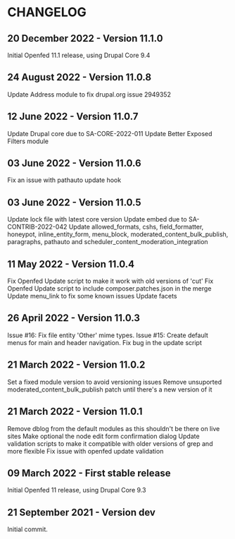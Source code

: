 CHANGELOG
=========

20 December 2022 - Version 11.1.0
------------------------------
  Initial Openfed 11.1 release, using Drupal Core 9.4

24 August 2022 - Version 11.0.8
------------------------------
  Update Address module to fix drupal.org issue 2949352

12 June 2022 - Version 11.0.7
------------------------------
  Update Drupal core due to SA-CORE-2022-011
  Update Better Exposed Filters module

03 June 2022 - Version 11.0.6
------------------------------
  Fix an issue with pathauto update hook

03 June 2022 - Version 11.0.5
------------------------------
  Update lock file with latest core version
  Update embed due to SA-CONTRIB-2022-042
  Update allowed_formats, cshs, field_formatter, honeypot, inline_entity_form, menu_block, moderated_content_bulk_publish, paragraphs, pathauto and scheduler_content_moderation_integration

11 May 2022 - Version 11.0.4
------------------------------
  Fix Openfed Update script to make it work with old versions of 'cut'
  Fix Openfed Update script to include composer.patches.json in the merge
  Update menu_link to fix some known issues
  Update facets

26 April 2022 - Version 11.0.3
------------------------------
  Issue #16: Fix file entity 'Other' mime types.
  Issue #15: Create default menus for main and header navigation.
  Fix bug in the update script

21 March 2022 - Version 11.0.2
------------------------------
  Set a fixed module version to avoid versioning issues
  Remove unsuported moderated_content_bulk_publish patch until there's a new version of it

21 March 2022 - Version 11.0.1
------------------------------
  Remove dblog from the default modules as this shouldn't be there on live sites
  Make optional the node edit form confirmation dialog
  Update validation scripts to make it compatible with older versions of grep and more flexible
  Fix issue with openfed update validation

09 March 2022 - First stable release
------------------------------
  Initial Openfed 11 release, using Drupal Core 9.3

21 September 2021 - Version dev
------------------------------
  Initial commit.
